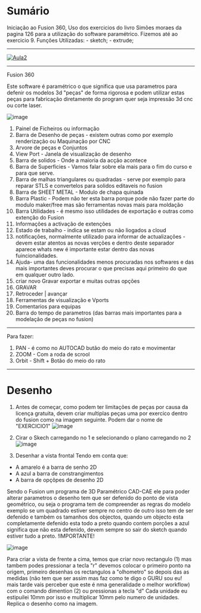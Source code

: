 # Sumário

Iniciação ao Fusion 360, Uso dos exercicios do livro Simões moraes da pagina 126 para a utilização do software paramétrico. Fizemos até ao exercicio 9.
Funções Utilizadas: - sketch; - extrude;

--------------------------

[![Aula2](https://user-images.githubusercontent.com/17902658/196556621-5b274900-4ff4-4bbf-a2d5-80456d6c3683.png)](https://www.youtube.com/watch?v=iyjRYjhyIkw)

----------------------------

Fusion 360

Este software é paramétrico o que significa que usa parametros para defenir os modelos 3d "peças" de forma rigorosa 
e podem utilizar estas peças para fabricação diretamente do program quer seja impressão 3d cnc ou corte laser.

![image](https://user-images.githubusercontent.com/17902658/196098636-dfe5d462-300f-4e40-87d3-fc3230eac8bb.png)

1. Painel de Ficheiros ou informação
2. Barra de Desenho de peças - existem outras como por exemplo renderização ou Maquinação por CNC
3. Arvore de peças e Conjuntos
4. View Port - Janela de visualização de desenho
5. Barra de solidos - Onde a maioria da acção acontece
6. Barra de Superficies - Vamos falar sobre ela mais para o fim do curso e para que serve.
7. Barra de malhas triangulares ou quadradas - serve por exemplo para reparar STLS e convertelos para solidos editaveis no fusion
8. Barra de SHEET METAL - Modulo de chapa quinada
9. Barra Plastic - Podem não ter esta barra porque pode não fazer parte do modulo maker/free mas são ferramentas novas mais para moldação
10. Barra Utilidades - é mesmo isso utilidades de exportação e outras como extenção do Fusion
11. Informações a activação de extenções
12. Estado de trabalho - indica se estam ou não liogados a cloud
13. notificações, normalmente utilizado para informar de actualizações - devem estar atentos as novas verções e dentro deste separador aparece whats new é importante estar dentro das novas fuincionalidades.
14. Ajuda- uma das funcionalidades menos procuradas nos softwares e das mais importantes deves procurar o que precisas aqui primeiro do que em qualquer outro lado.
15. criar novo Gravar exportar e muitas outras opções
16. GRAVAR
17. Retroceder | avançar
18. Ferramentas de visualização e Vports
19. Comentarios para equipas
20. Barra do tempo de parametros (das barras mais importantes para a modelação de peças no fusion)

______________________________

Para fazer:

1. PAN - é como no AUTOCAD butão do meio do rato e movimentar
2. ZOOM - Com a roda de scrool
3. Orbit - Shift + Botão do meio do rato

_____________________________

# Desenho

1. Antes de começar, como podem ter limitações de peças por causa da licença gratuita, devem criar multiplas peças uma por exercico dentro do fusion
como na imagem seguinte. Podem dar o nome de "EXERCICIO1"
![image](https://user-images.githubusercontent.com/17902658/196100727-06eebdf6-c148-4dab-bfba-9386ea9cadc5.png)

2. Cirar o Skech carregando no 1 e selecionando o plano carregando no 2
![image](https://user-images.githubusercontent.com/17902658/196105675-84051fd1-80be-498c-90ed-7100a1016aab.png)

3. Desenhar a vista frontal Tendo em conta que:
  - A amarelo é a barra de senho 2D
  - A azul a barra de constrangimentos
  - A barra de opçõpes de desenho 2D
  
Sendo o Fusion um programa de 3D Paramétrico CAD-CAE ele para poder alterar parametros o desenho tem que ser defenido do ponto de vista geométrico, ou  seja o programa tem de compreender as regras do modelo exemplo se um quadrado estiver sempre no centro de outro isso tem de ser defenido e também os tamanhos dos objectos, quando um objecto esta completamente defenido esta todo a preto quando contem porções a azul significa que não esta defenido, devem sempre so sair do sketch quando estiver tudo a preto. !IMPORTANTE!

![image](https://user-images.githubusercontent.com/17902658/196103973-39fa39a6-940c-45f0-9b4e-69b70269aafa.png)

Para criar a vista de frente a cima, temos que criar novo rectangulo (1) mas tambem podes pressionar a tecla "r" devemos colocar o primeiro ponto na origem, primeiro desenhas os rectangulos a "olhometro" so depois das as medidas (não tem que ser assim mas faz como te digo o GURU sou eu! mais tarde vais perceber que este é nma generalidade o melhor workflow) com o comando dimention (2) ou pressionas a tecla "d"
Cada unidade eu estipuilei 10mm por isso e multiplicar 10mm pelo numero de unidades.
Replica o desenho como na imagem.


